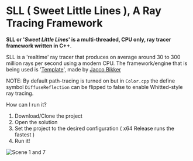 # SLL ( Sweet Little Lines ), A Ray Tracing Framework
**SLL or '_Sweet Little Lines_' is a multi-threaded, CPU only, ray tracer framework written in C++**.

SLL is a 'realtime' ray tracer that produces on average around 30 to 300 million rays per second using a modern CPU. 
The framework/engine that is being used is '[Template](https://github.com/jbikker/tmpl8)', made by [Jacco Bikker](https://github.com/jbikker)

NOTE: By default path-tracing is turned on but in `Color.cpp` the define symbol `DiffuseReflection` can be flipped to false to enable Whitted-style ray tracing.

How can I run it?
1. Download/Clone the project
2. Open the solution
3. Set the project to the desired configuration ( x64 Release runs the fastest )
4. Run it!

![Scene 1 and 7](https://user-images.githubusercontent.com/47507160/162332296-dc3750eb-6e36-45a4-98e0-f424758cc6df.png)
